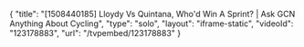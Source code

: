 {
    "title": "[1508440185] Lloydy Vs Quintana, Who'd Win A Sprint? | Ask GCN Anything About Cycling",
    "type": "solo",
    "layout": "iframe-static",
    "videoId": "123178883",
    "url": "\/tvpembed\/123178883"
}
